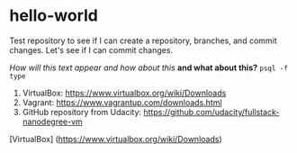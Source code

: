 # hello-world
Test repository to see if I can create a repository, branches, and commit changes.
Let's see if I can commit changes.

*How will this text appear*
_and how about this_
**and what about this?**
```psql -f type```


1. VirtualBox: https://www.virtualbox.org/wiki/Downloads
2. Vagrant: https://www.vagrantup.com/downloads.html
3. GitHub repository from Udacity: https://github.com/udacity/fullstack-nanodegree-vm

[VirtualBox] (https://www.virtualbox.org/wiki/Downloads)
